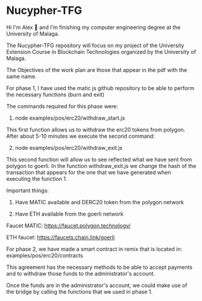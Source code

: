 
# Nucypher-TFG
Hi I'm Alex 👋 and I'm finishing my computer engineering degree at the University of Malaga.

The Nucypher-TFG repository will focus on my project of the University Extension Course in Blockchain Technologies organized by the University of Malaga.

The Objectives of the work plan are those that appear in the pdf with the same name. 

For phase 1, I have used the matic js github repository to be able to perform the necessary functions (burn and exit)

The commands required for this phase were:

1. node examples/pos/erc20/withdraw_start.js

This first function allows us to withdraw the erc20 tokens from polygon. After about 5-10 minutes we execute the second command:

2. node examples/pos/erc20/withdraw_exit.js

This second function will allow us to see reflected what we have sent from polygon to goerli. In the function withdraw_exit.js we change the hash of the transaction that appears for the one that we have generated when executing the function 1.

Important things:

1. Have MATIC available and DERC20 token from the polygon network

2. Have ETH available from the goerli network

Faucet MATIC: https://faucet.polygon.technology/

ETH faucet: https://faucets.chain.link/goerli

For phase 2, we have made a smart contract in remix that is located in: examples/pos/erc20/contracts

This agreement has the necessary methods to be able to accept payments and to withdraw those funds to the administrator's account.

Once the funds are in the administrator's account, we could make use of the bridge by calling the functions that we used in phase 1.